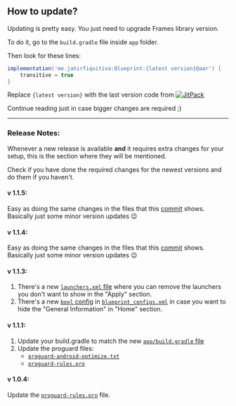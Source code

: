 ## How to update?

Updating is pretty easy. You just need to upgrade Frames library version.

To do it, go to the `build.gradle` file inside `app` folder.

Then look for these lines:
```gradle
implementation('me.jahirfiquitiva:Blueprint:{latest version}@aar') {
    transitive = true
}
```

Replace `{latest version}` with the last version code from [![JitPack](https://jitpack.io/v/jahirfiquitiva/Blueprint.svg)](https://jitpack.io/#jahirfiquitiva/Blueprint)

Continue reading just in case bigger changes are required ;)


------

### Release Notes:
Whenever a new release is available **and** it requires extra changes for your setup, this is the section where they will be mentioned.

Check if you have done the required changes for the newest versions and do them if you haven't.

#### v 1.1.5:
Easy as doing the same changes in the files that this [commit](https://github.com/jahirfiquitiva/Blueprint/commit/97ef8ba91458d5da9a9a2ea405440472f3da7242) shows. Basically just some minor version updates :wink:

#### v 1.1.4:
Easy as doing the same changes in the files that this [commit](https://github.com/jahirfiquitiva/Blueprint/commit/71343ab54e771df946a5e4d17ac4de44a8836b4b) shows. Basically just some minor version updates :wink:

#### v 1.1.3:
1. There's a new [`launchers.xml` file](https://github.com/jahirfiquitiva/Blueprint/blob/sample/app/src/main/res/values/launchers.xml) where you can remove the launchers you don't want to show in the "Apply" section.
2. There's a new [`bool` config](https://github.com/jahirfiquitiva/Blueprint/blob/121db2c562a7a9cd4dca1c812e4af4d203722be2/app/src/main/res/values/blueprint_configs.xml#L30) in [`blueprint_configs.xml`](https://github.com/jahirfiquitiva/Blueprint/blob/sample/app/src/main/res/values/blueprint_configs.xml) in case you want to hide the "General Information" in "Home" section.

#### v 1.1.1:
1. Update your build.gradle to match the new [`app/build.gradle` file](https://github.com/jahirfiquitiva/Blueprint/blob/sample/app/build.gradle)
2. Update the proguard files:
    * [`proguard-android-optimize.txt`](https://github.com/jahirfiquitiva/Blueprint/blob/sample/app/proguard-android-optimize.txt)
    * [`proguard-rules.pro`](https://github.com/jahirfiquitiva/Blueprint/blob/sample/app/proguard-rules.pro)

#### v 1.0.4:

Update the [`proguard-rules.pro`](https://github.com/jahirfiquitiva/Blueprint/blob/sample/app/proguard-rules.pro) file.